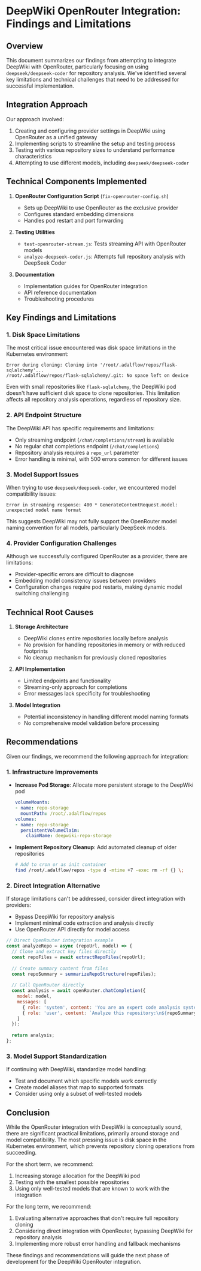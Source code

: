 # DeepWiki OpenRouter Integration: Findings and Limitations

## Overview

This document summarizes our findings from attempting to integrate DeepWiki with OpenRouter, particularly focusing on using `deepseek/deepseek-coder` for repository analysis. We've identified several key limitations and technical challenges that need to be addressed for successful implementation.

## Integration Approach

Our approach involved:

1. Creating and configuring provider settings in DeepWiki using OpenRouter as a unified gateway
2. Implementing scripts to streamline the setup and testing process
3. Testing with various repository sizes to understand performance characteristics
4. Attempting to use different models, including `deepseek/deepseek-coder`

## Technical Components Implemented

1. **OpenRouter Configuration Script** (`fix-openrouter-config.sh`)
   - Sets up DeepWiki to use OpenRouter as the exclusive provider
   - Configures standard embedding dimensions
   - Handles pod restart and port forwarding

2. **Testing Utilities**
   - `test-openrouter-stream.js`: Tests streaming API with OpenRouter models
   - `analyze-deepseek-coder.js`: Attempts full repository analysis with DeepSeek Coder

3. **Documentation**
   - Implementation guides for OpenRouter integration
   - API reference documentation
   - Troubleshooting procedures

## Key Findings and Limitations

### 1. Disk Space Limitations

The most critical issue encountered was disk space limitations in the Kubernetes environment:

```
Error during cloning: Cloning into '/root/.adalflow/repos/flask-sqlalchemy'...
/root/.adalflow/repos/flask-sqlalchemy/.git: No space left on device
```

Even with small repositories like `flask-sqlalchemy`, the DeepWiki pod doesn't have sufficient disk space to clone repositories. This limitation affects all repository analysis operations, regardless of repository size.

### 2. API Endpoint Structure

The DeepWiki API has specific requirements and limitations:

- Only streaming endpoint (`/chat/completions/stream`) is available
- No regular chat completions endpoint (`/chat/completions`)
- Repository analysis requires a `repo_url` parameter
- Error handling is minimal, with 500 errors common for different issues

### 3. Model Support Issues

When trying to use `deepseek/deepseek-coder`, we encountered model compatibility issues:

```
Error in streaming response: 400 * GenerateContentRequest.model: unexpected model name format
```

This suggests DeepWiki may not fully support the OpenRouter model naming convention for all models, particularly DeepSeek models.

### 4. Provider Configuration Challenges

Although we successfully configured OpenRouter as a provider, there are limitations:

- Provider-specific errors are difficult to diagnose
- Embedding model consistency issues between providers
- Configuration changes require pod restarts, making dynamic model switching challenging

## Technical Root Causes

1. **Storage Architecture**
   - DeepWiki clones entire repositories locally before analysis
   - No provision for handling repositories in memory or with reduced footprints
   - No cleanup mechanism for previously cloned repositories

2. **API Implementation**
   - Limited endpoints and functionality 
   - Streaming-only approach for completions
   - Error messages lack specificity for troubleshooting

3. **Model Integration**
   - Potential inconsistency in handling different model naming formats
   - No comprehensive model validation before processing

## Recommendations

Given our findings, we recommend the following approach for integration:

### 1. Infrastructure Improvements

- **Increase Pod Storage**: Allocate more persistent storage to the DeepWiki pod
  ```yaml
  volumeMounts:
  - name: repo-storage
    mountPath: /root/.adalflow/repos
  volumes:
  - name: repo-storage
    persistentVolumeClaim:
      claimName: deepwiki-repo-storage
  ```

- **Implement Repository Cleanup**: Add automated cleanup of older repositories
  ```bash
  # Add to cron or as init container
  find /root/.adalflow/repos -type d -mtime +7 -exec rm -rf {} \;
  ```

### 2. Direct Integration Alternative

If storage limitations can't be addressed, consider direct integration with providers:

- Bypass DeepWiki for repository analysis
- Implement minimal code extraction and analysis directly
- Use OpenRouter API directly for model access

```javascript
// Direct OpenRouter integration example
const analyzeRepo = async (repoUrl, model) => {
  // Clone and extract key files directly
  const repoFiles = await extractRepoFiles(repoUrl);
  
  // Create summary content from files
  const repoSummary = summarizeRepoStructure(repoFiles);
  
  // Call OpenRouter directly
  const analysis = await openRouter.chatCompletion({
    model: model,
    messages: [
      { role: 'system', content: 'You are an expert code analysis system.' },
      { role: 'user', content: `Analyze this repository:\n${repoSummary}` }
    ]
  });
  
  return analysis;
};
```

### 3. Model Support Standardization

If continuing with DeepWiki, standardize model handling:

- Test and document which specific models work correctly
- Create model aliases that map to supported formats
- Consider using only a subset of well-tested models

## Conclusion

While the OpenRouter integration with DeepWiki is conceptually sound, there are significant practical limitations, primarily around storage and model compatibility. The most pressing issue is disk space in the Kubernetes environment, which prevents repository cloning operations from succeeding.

For the short term, we recommend:

1. Increasing storage allocation for the DeepWiki pod
2. Testing with the smallest possible repositories
3. Using only well-tested models that are known to work with the integration

For the long term, we recommend:

1. Evaluating alternative approaches that don't require full repository cloning
2. Considering direct integration with OpenRouter, bypassing DeepWiki for repository analysis
3. Implementing more robust error handling and fallback mechanisms

These findings and recommendations will guide the next phase of development for the DeepWiki OpenRouter integration.